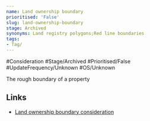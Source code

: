 ```yaml
---
name: Land ownership boundary
prioritised: 'False'
slug: land-ownership-boundary
stage: Archived
synonyms: Land registry polygons;Red line boundaries
tags:
- Tag/
---
```


#Consideration #Stage/Archived #Prioritised/False #UpdateFrequency/Unknown #OS/Unknown

The rough boundary of a property

## Links

* [Land ownership boundary consideration](https://design.planning.data.gov.uk/planning-consideration/land-ownership-boundary)
